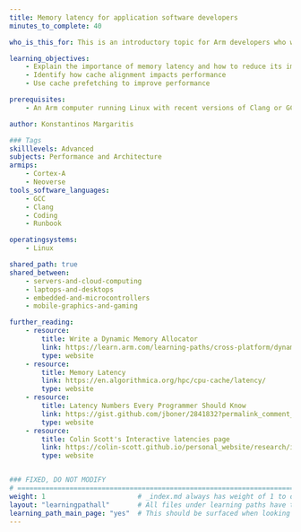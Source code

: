 ```yaml
---
title: Memory latency for application software developers
minutes_to_complete: 40

who_is_this_for: This is an introductory topic for Arm developers who want to learn about memory latency and cache usage in application programming. 

learning_objectives: 
    - Explain the importance of memory latency and how to reduce its impact
    - Identify how cache alignment impacts performance
    - Use cache prefetching to improve performance

prerequisites:
    - An Arm computer running Linux with recent versions of Clang or GCC installed.

author: Konstantinos Margaritis

### Tags
skilllevels: Advanced
subjects: Performance and Architecture
armips:
    - Cortex-A
    - Neoverse
tools_software_languages:
    - GCC
    - Clang
    - Coding
    - Runbook

operatingsystems:
    - Linux

shared_path: true
shared_between:
    - servers-and-cloud-computing
    - laptops-and-desktops
    - embedded-and-microcontrollers
    - mobile-graphics-and-gaming

further_reading:
    - resource:
        title: Write a Dynamic Memory Allocator
        link: https://learn.arm.com/learning-paths/cross-platform/dynamic-memory-allocator/
        type: website
    - resource:
        title: Memory Latency
        link: https://en.algorithmica.org/hpc/cpu-cache/latency/
        type: website
    - resource:
        title: Latency Numbers Every Programmer Should Know
        link: https://gist.github.com/jboner/2841832?permalink_comment_id=4123064#gistcomment-4123064
        type: website
    - resource:
        title: Colin Scott's Interactive latencies page
        link: https://colin-scott.github.io/personal_website/research/interactive_latency.html
        type: website


### FIXED, DO NOT MODIFY
# ================================================================================
weight: 1                       # _index.md always has weight of 1 to order correctly
layout: "learningpathall"       # All files under learning paths have this same wrapper
learning_path_main_page: "yes"  # This should be surfaced when looking for related content. Only set for _index.md of learning path content.
---
```

